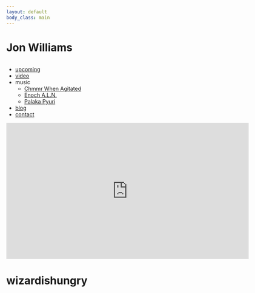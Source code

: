 ```yaml
---
layout: default 
body_class: main
---
```

<h1>Jon Williams</h1>
<ul style="float:left" class="root">
  <li><a class="upcoming" href="upcoming.html">upcoming</a></li>

  <li><a class="video" href="media.html">video</a></li>

  <li>music
    <ul class="less">
        <li><a href="http://chmmrwhenagitated.com/">Chmmr When Agitated</a></li>
        <li><a href="http://www.multiupload.com/3J9V23UV3B">Enoch A.L.N.</a></li>
        <li class="less"><a href="http://soundcloud.com/wizardishungry/palaka-pyuri-crest-jewel-mix">Palaka Pyuri</a></li>
    </ul>
  </li>

  <li><a class="blog" href="http://jonwillia.ms/">blog</a></li>

  <li><a class="contact" href="mailto:jon@wizardishungry.com">contact</a></li>

</ul>
<iframe src="http://player.vimeo.com/video/14577337?color=46a856" width="640" height="360" frameborder="0"> </iframe>
<h1>wizardishungry</h1>
